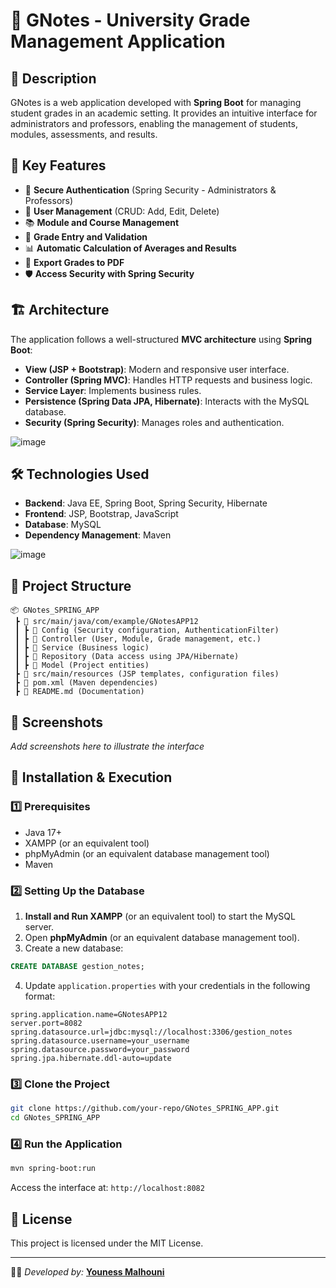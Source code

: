 # 📘 GNotes - University Grade Management Application

## 📌 Description
GNotes is a web application developed with **Spring Boot** for managing student grades in an academic setting. It provides an intuitive interface for administrators and professors, enabling the management of students, modules, assessments, and results.

## 🚀 Key Features
- 🔐 **Secure Authentication** (Spring Security - Administrators & Professors)
- 🏫 **User Management** (CRUD: Add, Edit, Delete)
- 📚 **Module and Course Management**
- 📝 **Grade Entry and Validation**
- 📊 **Automatic Calculation of Averages and Results**
- 📄 **Export Grades to PDF**
- 🛡️ **Access Security with Spring Security**

## 🏗️ Architecture
The application follows a well-structured **MVC architecture** using **Spring Boot**:
- **View (JSP + Bootstrap)**: Modern and responsive user interface.
- **Controller (Spring MVC)**: Handles HTTP requests and business logic.
- **Service Layer**: Implements business rules.
- **Persistence (Spring Data JPA, Hibernate)**: Interacts with the MySQL database.
- **Security (Spring Security)**: Manages roles and authentication.

![image](https://github.com/user-attachments/assets/b4d635a2-41fe-4651-853b-0e8b496ef92e)

## 🛠️ Technologies Used
- **Backend**: Java EE, Spring Boot, Spring Security, Hibernate
- **Frontend**: JSP, Bootstrap, JavaScript
- **Database**: MySQL
- **Dependency Management**: Maven

![image](https://github.com/user-attachments/assets/c1410224-3d3c-479d-a4e5-1b3402ad7746)

## 📂 Project Structure
```
📦 GNotes_SPRING_APP
 ┣ 📂 src/main/java/com/example/GNotesAPP12
 ┃ ┣ 📂 Config (Security configuration, AuthenticationFilter)
 ┃ ┣ 📂 Controller (User, Module, Grade management, etc.)
 ┃ ┣ 📂 Service (Business logic)
 ┃ ┣ 📂 Repository (Data access using JPA/Hibernate)
 ┃ ┣ 📂 Model (Project entities)
 ┣ 📂 src/main/resources (JSP templates, configuration files)
 ┣ 📜 pom.xml (Maven dependencies)
 ┣ 📜 README.md (Documentation)
```

## 📸 Screenshots
_Add screenshots here to illustrate the interface_

## 🏁 Installation & Execution
### 1️⃣ Prerequisites
- Java 17+
- XAMPP (or an equivalent tool)
- phpMyAdmin (or an equivalent database management tool)
- Maven

### 2️⃣ Setting Up the Database
1. **Install and Run XAMPP** (or an equivalent tool) to start the MySQL server.
2. Open **phpMyAdmin** (or an equivalent database management tool).
3. Create a new database:
```sql
CREATE DATABASE gestion_notes;
```
4. Update `application.properties` with your credentials in the following format:
```properties
spring.application.name=GNotesAPP12
server.port=8082
spring.datasource.url=jdbc:mysql://localhost:3306/gestion_notes
spring.datasource.username=your_username
spring.datasource.password=your_password
spring.jpa.hibernate.ddl-auto=update
```

### 3️⃣ Clone the Project
```bash
git clone https://github.com/your-repo/GNotes_SPRING_APP.git
cd GNotes_SPRING_APP
```

### 4️⃣ Run the Application
```bash
mvn spring-boot:run
```
Access the interface at: `http://localhost:8082`

## 📜 License
This project is licensed under the MIT License.

---
👨‍💻 *Developed by:* [**Youness Malhouni**](https://www.linkedin.com/in/youness-malhouni/)  



